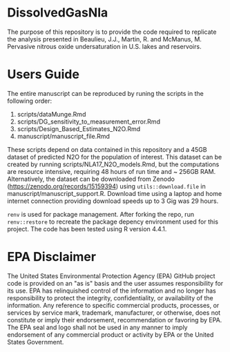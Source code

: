 # DissolvedGasNla

The purpose of this repository is to provide the code required to replicate the analysis presented in
Beaulieu, J.J., Martin, R. and McManus, M. Pervasive nitrous oxide undersaturation in U.S. lakes and reservoirs.

# Users Guide

The entire manuscript can be reproduced by runing the scripts in the following order: 
1. scripts/dataMunge.Rmd
2. scripts/DG_sensitivity_to_measurement_error.Rmd
3. scripts/Design_Based_Estimates_N2O.Rmd
4. manuscript/manuscript_file.Rmd

These scripts depend on data contained in this repository and a 45GB dataset of predicted N2O for the population of interest. This dataset can be created by running scripts/NLA17_N2O_models.Rmd, but the computations are resource intensive, requiring 48 hours of run time and ~ 256GB RAM. Alternatively, the dataset can be downloaded from Zenodo (https://zenodo.org/records/15159394) using `utils::download.file` in manuscript/manuscript_support.R. Download time using a laptop and home internet connection providing download speeds up to 3 Gig was 29 hours.

`renv` is used for package management. After forking the repo, run `renv::restore` to recreate the package depency environment used for this project. The code has been tested using R version 4.4.1. 

# EPA Disclaimer
The United States Environmental Protection Agency (EPA) GitHub project code is provided on an "as is" basis and the user assumes responsibility for its use. EPA has relinquished control of the information and no longer has responsibility to protect the integrity, confidentiality, or availability of the information. Any reference to specific commercial products, processes, or services by service mark, trademark, manufacturer, or otherwise, does not constitute or imply their endorsement, recommendation or favoring by EPA. The EPA seal and logo shall not be used in any manner to imply endorsement of any commercial product or activity by EPA or the United States Government. 
